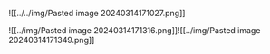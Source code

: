 ![[../../img/Pasted image 20240314171027.png]]


![[../img/Pasted image 20240314171316.png]]![[../img/Pasted image 20240314171349.png]]